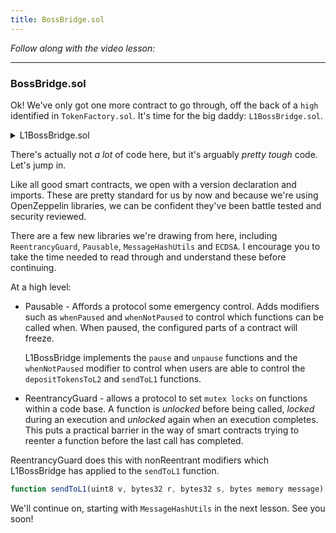 ```yaml
---
title: BossBridge.sol
---
```


_Follow along with the video lesson:_

---

### BossBridge.sol

Ok! We've only got one more contract to go through, off the back of a `high` identified in `TokenFactory.sol`. It's time for the big daddy: `L1BossBridge.sol`.

<details>
<summary>L1BossBridge.sol</summary>

```js
// __| |_____________________________________________________| |__
// __   _____________________________________________________   __
//   | |                                                     | |
//   | | ____                  ____       _     _            | |
//   | || __ )  ___  ___ ___  | __ ) _ __(_) __| | __ _  ___ | |
//   | ||  _ \ / _ \/ __/ __| |  _ \| '__| |/ _` |/ _` |/ _ \| |
//   | || |_) | (_) \__ \__ \ | |_) | |  | | (_| | (_| |  __/| |
//   | ||____/ \___/|___/___/ |____/|_|  |_|\__,_|\__, |\___|| |
//   | |                                          |___/      | |
// __| |_____________________________________________________| |__
// __   _____________________________________________________   __
//   | |                                                     | |

// SPDX-License-Identifier: MIT
pragma solidity 0.8.20;

import { IERC20 } from "@openzeppelin/contracts/interfaces/IERC20.sol";
import { Ownable } from "@openzeppelin/contracts/access/Ownable.sol";
import { Pausable } from "@openzeppelin/contracts/utils/Pausable.sol";
import { ReentrancyGuard } from "@openzeppelin/contracts/utils/ReentrancyGuard.sol";
import { MessageHashUtils } from "@openzeppelin/contracts/utils/cryptography/MessageHashUtils.sol";
import { ECDSA } from "@openzeppelin/contracts/utils/cryptography/ECDSA.sol";
import { SafeERC20 } from "@openzeppelin/contracts/token/ERC20/utils/SafeERC20.sol";

import { L1Vault } from "./L1Vault.sol";

contract L1BossBridge is Ownable, Pausable, ReentrancyGuard {
    using SafeERC20 for IERC20;

    uint256 public DEPOSIT_LIMIT = 100_000 ether;

    IERC20 public immutable token;
    L1Vault public immutable vault;
    mapping(address account => bool isSigner) public signers;

    error L1BossBridge__DepositLimitReached();
    error L1BossBridge__Unauthorized();
    error L1BossBridge__CallFailed();

    event Deposit(address from, address to, uint256 amount);

    constructor(IERC20 _token) Ownable(msg.sender) {
        token = _token;
        vault = new L1Vault(token);
        // Allows the bridge to move tokens out of the vault to facilitate withdrawals
        vault.approveTo(address(this), type(uint256).max);
    }

    function pause() external onlyOwner {
        _pause();
    }

    function unpause() external onlyOwner {
        _unpause();
    }

    function setSigner(address account, bool enabled) external onlyOwner {
        signers[account] = enabled;
    }

    /*
     * @notice Locks tokens in the vault and emits a Deposit event
     * the unlock event will trigger the L2 minting process. There are nodes listening
     * for this event and will mint the corresponding tokens on L2. This is a centralized process.
     *
     * @param from The address of the user who is depositing tokens
     * @param l2Recipient The address of the user who will receive the tokens on L2
     * @param amount The amount of tokens to deposit
     */
    function depositTokensToL2(address from, address l2Recipient, uint256 amount) external whenNotPaused {
        if (token.balanceOf(address(vault)) + amount > DEPOSIT_LIMIT) {
            revert L1BossBridge__DepositLimitReached();
        }
        token.safeTransferFrom(from, address(vault), amount);

        // Our off-chain service picks up this event and mints the corresponding tokens on L2
        emit Deposit(from, l2Recipient, amount);
    }

    /*
     * @notice This is the function responsible for withdrawing tokens from L2 to L1.
     * Our L2 will have a similar mechanism for withdrawing tokens from L1 to L2.
     * @notice The signature is required to prevent replay attacks.
     *
     * @param to The address of the user who will receive the tokens on L1
     * @param amount The amount of tokens to withdraw
     * @param v The v value of the signature
     * @param r The r value of the signature
     * @param s The s value of the signature
     */
    function withdrawTokensToL1(address to, uint256 amount, uint8 v, bytes32 r, bytes32 s) external {
        sendToL1(
            v,
            r,
            s,
            abi.encode(
                address(token),
                0, // value
                abi.encodeCall(IERC20.transferFrom, (address(vault), to, amount))
            )
        );
    }

    /*
     * @notice This is the function responsible for withdrawing ETH from L2 to L1.
     *
     * @param v The v value of the signature
     * @param r The r value of the signature
     * @param s The s value of the signature
     * @param message The message/data to be sent to L1 (can be blank)
     */
    function sendToL1(uint8 v, bytes32 r, bytes32 s, bytes memory message) public nonReentrant whenNotPaused {
        address signer = ECDSA.recover(MessageHashUtils.toEthSignedMessageHash(keccak256(message)), v, r, s);

        if (!signers[signer]) {
            revert L1BossBridge__Unauthorized();
        }

        (address target, uint256 value, bytes memory data) = abi.decode(message, (address, uint256, bytes));

        (bool success,) = target.call{ value: value }(data);
        if (!success) {
            revert L1BossBridge__CallFailed();
        }
    }
}
```

</details>


There's actually not _a lot_ of code here, but it's arguably _pretty tough_ code. Let's jump in.

Like all good smart contracts, we open with a version declaration and imports. These are pretty standard for us by now and because we're using OpenZeppelin libraries, we can be confident they've been battle tested and security reviewed.

There are a few new libraries we're drawing from here, including `ReentrancyGuard`, `Pausable`, `MessageHashUtils` and `ECDSA`. I encourage you to take the time needed to read through and understand these before continuing.

At a high level:

- Pausable - Affords a protocol some emergency control. Adds modifiers such as `whenPaused` and `whenNotPaused` to control which functions can be called when. When paused, the configured parts of a contract will freeze.

  L1BossBridge implements the `pause` and `unpause` functions and the `whenNotPaused` modifier to control when users are able to control the `depositTokensToL2` and `sendToL1` functions.

- ReentrancyGuard - allows a protocol to set `mutex locks` on functions within a code base. A function is _unlocked_ before being called, _locked_ during an execution and _unlocked_ again when an execution completes. This puts a practical barrier in the way of smart contracts trying to reenter a function before the last call has completed.

ReentrancyGuard does this with nonReentrant modifiers which L1BossBridge has applied to the `sendToL1` function.

```js
function sendToL1(uint8 v, bytes32 r, bytes32 s, bytes memory message) public nonReentrant whenNotPaused {...}
```

We'll continue on, starting with `MessageHashUtils` in the next lesson. See you soon!
